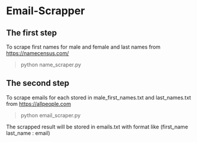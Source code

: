 # Email-Scrapper

## The first step

To scrape first names for male and female and last names from https://namecensus.com/

> python name_scraper.py 

## The second step

To scrape emails for each stored in male_first_names.txt and last_names.txt from https://allpeople.com

> python email_scraper.py 

The scrapped result will be stored in emails.txt with format like (first_name last_name : email)